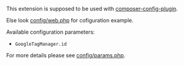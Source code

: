 This extension is supposed to be used with [composer-config-plugin].

Else look [config/web.php] for cofiguration example.

Available configuration parameters:

- `GoogleTagManager.id`

For more details please see [config/params.php].

[composer-config-plugin]:   https://github.com/hiqdev/composer-config-plugin
[config/web.php]:           config/web.php
[config/params.php]:        config/params.php
